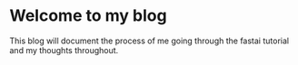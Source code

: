 # Welcome to my blog 

This blog will document the process of me going through the fastai tutorial and my thoughts throughout.
